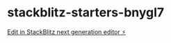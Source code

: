 # stackblitz-starters-bnygl7

[Edit in StackBlitz next generation editor ⚡️](https://stackblitz.com/~/github.com/manling0908/stackblitz-starters-bnygl7)